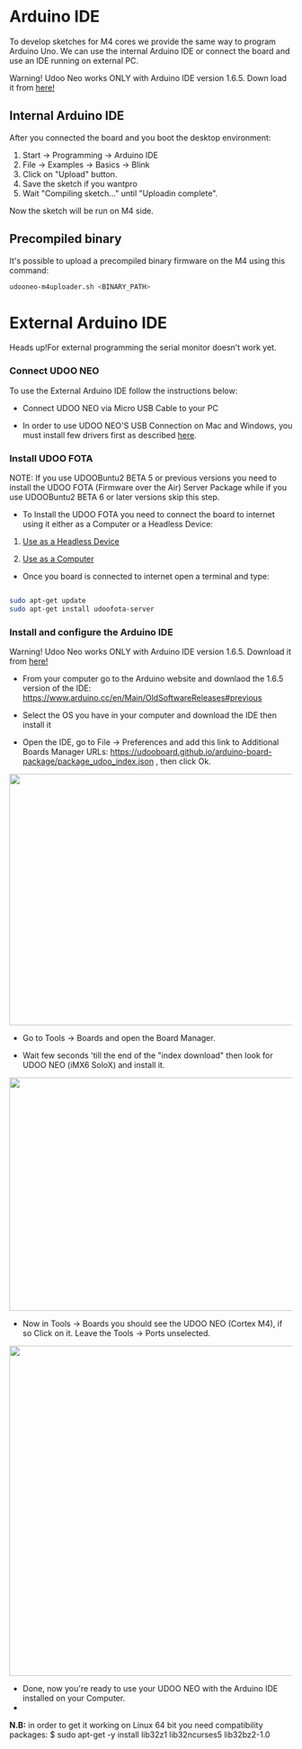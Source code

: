 # Arduino IDE
To develop sketches for M4 cores we provide the same way to program Arduino Uno.
We can use the internal Arduino IDE or connect the board and use an IDE running on external PC.

<div class="alert alert-danger" role="alert">
  <span class="glyphicon glyphicon-exclamation-sign" aria-hidden="true"></span>
  <span class="sr-only">Warning!</span>
  Udoo Neo works ONLY with Arduino IDE version 1.6.5. Down load it from <a href="https://www.arduino.cc/en/Main/OldSoftwareReleases#previous">here!</a>
</div>

## Internal Arduino IDE
After you connected the board and you boot the desktop environment:

1. Start -> Programming -> Arduino IDE
2. File -> Examples -> Basics -> Blink
3. Click on "Upload" button.
4. Save the sketch if you wantpro
5. Wait "Compiling sketch..." until "Uploadin complete".

Now the sketch will be run on M4 side.

## Precompiled binary
It's possible to upload a precompiled binary firmware on the M4 using this command:

```bash
udooneo-m4uploader.sh <BINARY_PATH>
```

# External Arduino IDE

<span class="label label-warning">Heads up!</span>For external programming the serial monitor doesn’t work yet.

### Connect UDOO NEO

To use the External Arduino IDE follow the instructions below:

* Connect UDOO NEO via Micro USB Cable to your PC

* In order to use UDOO NEO'S USB Connection on Mac and Windows, you must install few drivers first as described [here](../Basic_Setup/Usb_Direct_Connection.html).

### Install UDOO FOTA

NOTE: If you use UDOOBuntu2 BETA 5 or previous versions you need to install the UDOO FOTA (Firmware over the Air) Server Package while if you use UDOOBuntu2 BETA 6 or later versions skip this step.

* To Install the UDOO FOTA you need to connect the board to internet using it either as a Computer or a Headless Device:

1. [Use as a Headless Device](../Getting_Started/Use_as_a_headless_IoT_Device.html)

2. [Use as a Computer](../Getting_Started/Use_as_a_Computer.html)

* Once you board is connected to internet open a terminal and type:

```bash

sudo apt-get update
sudo apt-get install udoofota-server

```

### Install and configure the Arduino IDE

<div class="alert alert-danger" role="alert">
  <span class="glyphicon glyphicon-exclamation-sign" aria-hidden="true"></span>
  <span class="sr-only">Warning!</span>
  Udoo Neo works ONLY with Arduino IDE version 1.6.5. Download it from <a href="https://www.arduino.cc/en/Main/OldSoftwareReleases#previous">here!</a>
</div>

* From your computer go to the Arduino website and downlaod the 1.6.5 version of the IDE: https://www.arduino.cc/en/Main/OldSoftwareReleases#previous

* Select the OS you have in your computer and download the IDE then install it

* Open the IDE, go to File -> Preferences and add this link to Additional Boards Manager URLs: https://udooboard.github.io/arduino-board-package/package_udoo_index.json , then click Ok.

<img width="550" height="447" src="../img/ext_ard_07.png">


* Go to Tools -> Boards and open the Board Manager.

* Wait few seconds 'till the end of the "index download" then look for UDOO NEO (iMX6 SoloX) and install it.

<img width="550" height="415" src="../img/xt_ard_08.png">


* Now in Tools -> Boards you should see the UDOO NEO (Cortex M4), if so Click on it. Leave the Tools -> Ports unselected.

<img width="550" height="587" src="../img/ext_ard_09.png">

* Done, now you're ready to use your UDOO NEO with the Arduino IDE installed on your Computer.
* 
**N.B:** in order to get it working on Linux 64 bit you need compatibility packages:
$ sudo apt-get -y install lib32z1 lib32ncurses5 lib32bz2-1.0



